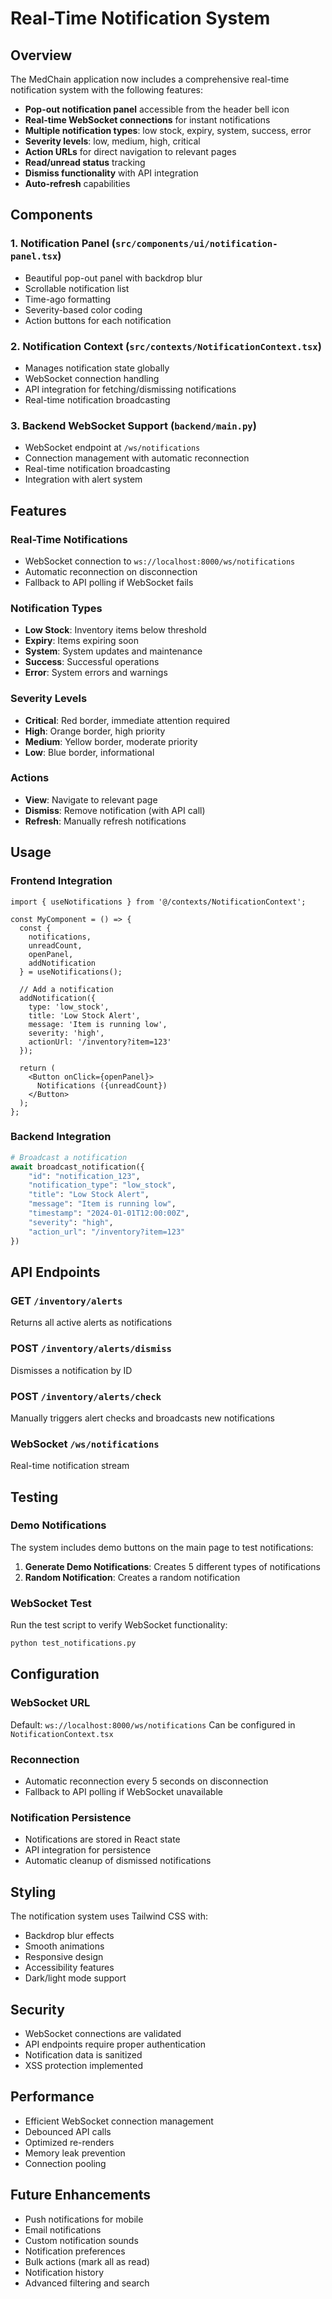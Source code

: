 # Real-Time Notification System

## Overview

The MedChain application now includes a comprehensive real-time notification system with the following features:

- **Pop-out notification panel** accessible from the header bell icon
- **Real-time WebSocket connections** for instant notifications
- **Multiple notification types**: low stock, expiry, system, success, error
- **Severity levels**: low, medium, high, critical
- **Action URLs** for direct navigation to relevant pages
- **Read/unread status** tracking
- **Dismiss functionality** with API integration
- **Auto-refresh** capabilities

## Components

### 1. Notification Panel (`src/components/ui/notification-panel.tsx`)
- Beautiful pop-out panel with backdrop blur
- Scrollable notification list
- Time-ago formatting
- Severity-based color coding
- Action buttons for each notification

### 2. Notification Context (`src/contexts/NotificationContext.tsx`)
- Manages notification state globally
- WebSocket connection handling
- API integration for fetching/dismissing notifications
- Real-time notification broadcasting

### 3. Backend WebSocket Support (`backend/main.py`)
- WebSocket endpoint at `/ws/notifications`
- Connection management with automatic reconnection
- Real-time notification broadcasting
- Integration with alert system

## Features

### Real-Time Notifications
- WebSocket connection to `ws://localhost:8000/ws/notifications`
- Automatic reconnection on disconnection
- Fallback to API polling if WebSocket fails

### Notification Types
- **Low Stock**: Inventory items below threshold
- **Expiry**: Items expiring soon
- **System**: System updates and maintenance
- **Success**: Successful operations
- **Error**: System errors and warnings

### Severity Levels
- **Critical**: Red border, immediate attention required
- **High**: Orange border, high priority
- **Medium**: Yellow border, moderate priority
- **Low**: Blue border, informational

### Actions
- **View**: Navigate to relevant page
- **Dismiss**: Remove notification (with API call)
- **Refresh**: Manually refresh notifications

## Usage

### Frontend Integration
```tsx
import { useNotifications } from '@/contexts/NotificationContext';

const MyComponent = () => {
  const { 
    notifications, 
    unreadCount, 
    openPanel, 
    addNotification 
  } = useNotifications();

  // Add a notification
  addNotification({
    type: 'low_stock',
    title: 'Low Stock Alert',
    message: 'Item is running low',
    severity: 'high',
    actionUrl: '/inventory?item=123'
  });

  return (
    <Button onClick={openPanel}>
      Notifications ({unreadCount})
    </Button>
  );
};
```

### Backend Integration
```python
# Broadcast a notification
await broadcast_notification({
    "id": "notification_123",
    "notification_type": "low_stock",
    "title": "Low Stock Alert",
    "message": "Item is running low",
    "timestamp": "2024-01-01T12:00:00Z",
    "severity": "high",
    "action_url": "/inventory?item=123"
})
```

## API Endpoints

### GET `/inventory/alerts`
Returns all active alerts as notifications

### POST `/inventory/alerts/dismiss`
Dismisses a notification by ID

### POST `/inventory/alerts/check`
Manually triggers alert checks and broadcasts new notifications

### WebSocket `/ws/notifications`
Real-time notification stream

## Testing

### Demo Notifications
The system includes demo buttons on the main page to test notifications:

1. **Generate Demo Notifications**: Creates 5 different types of notifications
2. **Random Notification**: Creates a random notification

### WebSocket Test
Run the test script to verify WebSocket functionality:
```bash
python test_notifications.py
```

## Configuration

### WebSocket URL
Default: `ws://localhost:8000/ws/notifications`
Can be configured in `NotificationContext.tsx`

### Reconnection
- Automatic reconnection every 5 seconds on disconnection
- Fallback to API polling if WebSocket unavailable

### Notification Persistence
- Notifications are stored in React state
- API integration for persistence
- Automatic cleanup of dismissed notifications

## Styling

The notification system uses Tailwind CSS with:
- Backdrop blur effects
- Smooth animations
- Responsive design
- Accessibility features
- Dark/light mode support

## Security

- WebSocket connections are validated
- API endpoints require proper authentication
- Notification data is sanitized
- XSS protection implemented

## Performance

- Efficient WebSocket connection management
- Debounced API calls
- Optimized re-renders
- Memory leak prevention
- Connection pooling

## Future Enhancements

- Push notifications for mobile
- Email notifications
- Custom notification sounds
- Notification preferences
- Bulk actions (mark all as read)
- Notification history
- Advanced filtering and search 